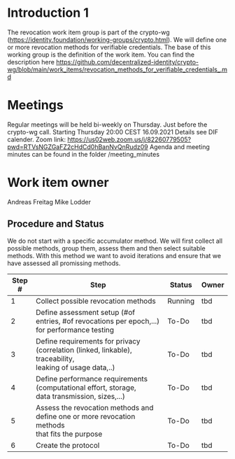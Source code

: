 # Introduction 1
The revocation work item group is part of the crypto-wg (https://identity.foundation/working-groups/crypto.html). 
We will define one or more revocation methods for verifiable credentials.
The base of this working group is the definition of the work item. You can find the description here https://github.com/decentralized-identity/crypto-wg/blob/main/work_items/revocation_methods_for_verifiable_credentials_.md

# Meetings
Regular meetings will be held bi-weekly on Thursday. Just before the crypto-wg call.
Starting Thursday 20:00 CEST 16.09.2021
Details see DIF calender.
Zoom link: https://us02web.zoom.us/j/82260779505?pwd=RTVsNGZGaFZ2cHdCd0hBanNvQnRudz09
Agenda and meeting minutes can be found in the folder /meeting_minutes

# Work item owner
Andreas Freitag
Mike Lodder

## Procedure and Status
We do not start with a specific accumulator method. We will first collect all possible methods, group them, assess them and then select suitable methods. 
With this method we want to avoid iterations and ensure that we have assessed all promissing methods.

| Step #| Step                                | Status      | Owner   |
|----   |---------                            |-------------|---------|
|1      |Collect possible revocation methods |Running|tbd|
|2      |Define assessment setup (#of entries, #of revocations per epoch,...)<br />for performance testing |To-Do|tbd|
|3      |Define requirements for privacy (correlation (linked, linkable), traceability,<br />leaking of usage data,..) |To-Do |tbd|
|4      |Define performance requirements (computational effort, storage,<br />data transmission, sizes,...)|To-Do|tbd|
|5      |Assess the revocation methods and define one or more revocation methods<br />that fits the purpose|To-Do|tbd|
|6      |Create the protocol|To-Do|tbd|
